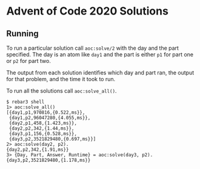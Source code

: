 Advent of Code 2020 Solutions
=====

Running
-----

To run a particular solution call `aoc:solve/2` with the day
and the part specified. The day is an atom like `day1` and the
part is either `p1` for part one or `p2` for part two.

The output from each solution identifies which day and part ran,
the output for that problem, and the time it took to run.

To run all the solutions call `aoc:solve_all()`.

    $ rebar3 shell
    1> aoc:solve_all()
    [{day1,p1,970816,{0.522,ms}},
     {day1,p2,96047280,{4.055,ms}},
     {day2,p1,458,{1.423,ms}},
     {day2,p2,342,{1.44,ms}},
     {day3,p1,156,{0.528,ms}},
     {day3,p2,3521829480,{0.697,ms}}]
    2> aoc:solve(day2, p2).
    {day2,p2,342,{1.91,ms}}
    3> {Day, Part, Answer, Runtime} = aoc:solve(day3, p2).
    {day3,p2,3521829480,{1.178,ms}}